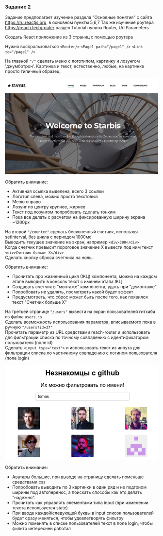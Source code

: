 ### Задание 2

Задание предполагает изучение раздела "Основные понятия" с сайта https://ru.reactjs.org, в основном пункты 5,6,7
Так же изучение роутера https://reach.tech/router раздел Tutorial пункты Router, Url Parameters

Создать React приложение из 3 страниц с помощью роутера 

Нужно воспрользоваться  `<Router/>` `<Page1 path="/page1" />` `<Link to="/page1" />`

На главной `"/"` сделать меню с логотипом, картинку и лозунгом 'джумботрон'. Картинка и текст, естественно, любые, на картинке просто типичный образец.  
  
![](jumbo.png)

Обратить внимание:
- Активная ссылка выделена, всего 3 ссылки  
- Логотип слева, можно просто текстовый  
- Меню справо  
- Лозунг по центру крупнее, жирнее
- Текст под лозунгом попробовать сделать тонким
- Пока все делать с расчетом на фиксированную ширину экрана ~1200px

На второй `"/counter"` сделать бесконечный счетчик, используя setInterval, без цикла
с периодом 1000мс  
Выводить текущее значение на экран, например `<div>300</div>`  
Когда счетчик превысит пороговое значение Х вывести под ним текст `<div>Счетчик больше Х</div>`  
Сделать кнопку сброса счетчика на ноль.  

Обратить внимание:  
- Прочитать про жизненный цикл (ЖЦ) компонента, можно на каждом этапе выводить в консоль текст с именем этапа ЖЦ
- Создавать счетчик в "монтаже" компонента, удать при "демонтаже"
- Попробовать не удалять, посмотреть какой будет эффект 
- Предусмотреть, что сброс может быть после того, как появился текст "Счетчик больше Х"

На третьей странице `"/users"` вывести на экран пользователей гитхаба из файла `users.js`  
Сделать возможность использования параметра, вписываемого пока в ручную `"/users?id=37"`  
Прочитать параметр из URL средствами reach-router и использовать для фильтрации списка по точному совпадению с идентификатором пользователя (поле id)  
Сделать `<input type="text">` и использовать текст из инпута для фильтрации списка по частичному совпадению с логином пользователя (поле login)  

![](3cols.png)

Обратить внимание:  
- Аватары большие, при выводе на страницу сделать поменьше средствами css 
- Попробовать выводить по 3 картинки в один ряд и не подгоном ширины под автоперенос, а поискать способы как это делать "надежно".
- Прочитать как управлять элементами типа input (при изменении текста используется state)
- При вводе каждой\следующей буквы в input список пользователей будет сразу меняться, чтобы удовлетворять фильтру
- Можно поменять в списке пользователей текст в поле login, чтобы фильтр интересней работал 
